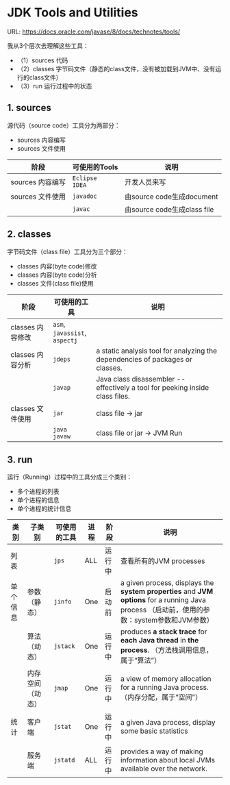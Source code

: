 # JDK Tools and Utilities

URL: https://docs.oracle.com/javase/8/docs/technotes/tools/

我从3个层次去理解这些工具：

- （1）sources 代码
- （2）classes 字节码文件（静态的class文件，没有被加载到JVM中、没有运行的class文件）
- （3）run 运行过程中的状态

## 1. sources

源代码（source code）工具分为两部分：

- sources 内容编写
- sources 文件使用


| 阶段             | 可使用的Tools          | 说明                        |
| ---------------- | ---------------------- | --------------------------- |
| sources 内容编写 | `Eclipse` <br/> `IDEA` | 开发人员来写                |
| sources 文件使用 | `javadoc`              | 由source code生成document   |
|                  | `javac`                | 由source code生成class file |


## 2. classes

字节码文件（class file）工具分为三个部分：

- classes 内容(byte code)修改
- classes 内容(byte code)分析
- classes 文件(class file)使用

| 阶段             | 可使用的工具                            | 说明                                                         |
| ---------------- | --------------------------------------- | ------------------------------------------------------------ |
| classes 内容修改 | `asm`, <br/>`javassist`, <br/>`aspectj` |                                                              |
| classes 内容分析 | `jdeps`                                 | a static analysis tool for analyzing the dependencies of packages or classes. |
|                  | `javap`                                 | Java class disassembler -- effectively a tool for peeking inside class files. |
| classes 文件使用 | `jar`                                   | class file -> jar                                            |
|                  | `java`<br/>`javaw`                      | class file or jar -> JVM Run                                 |


## 3. run

运行（Running）过程中的工具分成三个类别：

- 多个进程的列表
- 单个进程的信息
- 单个进程的统计信息


| 类别     | 子类别           | 可使用的工具 | 进程 | 阶段   | 说明                                                         |
| -------- | ---------------- | ------------ | ---- | ------ | ------------------------------------------------------------ |
| 列表     |                  | `jps`        | ALL  | 运行中 | 查看所有的JVM processes                                      |
| 单个信息 | 参数（静态）     | `jinfo`      | One  | 启动前 | a given process, displays the **system properties** and **JVM options** for a running Java process （启动前，使用的参数：system参数和JVM参数） |
|          | 算法（动态）     | `jstack`     | One  | 运行中 | produces **a stack trace** for **each Java thread** in **the process**. （方法栈调用信息，属于“算法”） |
|          | 内存空间（动态） | `jmap`       | One  | 运行中 | a view of memory allocation for a running Java process. （内存分配，属于“空间”） |
| 统计     | 客户端           | `jstat`      | One  | 运行中 | a given Java process, display some basic statistics          |
|          | 服务端           | `jstatd`     | ALL  | 运行中 | provides a way of making information about local JVMs available over the network. |


